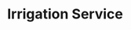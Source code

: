 ---
title: "Irrigation Service"
pageTitle: "Irrigation Systems"
icon: "/images/service-icons/service-icon_irrigation.svg"
description: "Efficient watering is key to a healthy yard. We design, install, and maintain systems that ensure your landscape stays lush and vibrant."
btntxt: "More About Irrigation"
about: "A thriving landscape starts with proper watering, and at Los Alamos Landscaping & More, we make it easy to keep your yard healthy and vibrant. Our irrigation services include the design, installation, and maintenance of efficient watering systems tailored to your property’s unique needs. Whether you’re looking to conserve water, reduce maintenance, or ensure your plants and lawn get the care they need, our expert team delivers solutions that work seamlessly with New Mexico’s climate. With our irrigation systems, you can enjoy a lush, beautiful yard without the hassle. Let us help you keep your landscape thriving year-round."
image: "/images/uploads/irrigation_main-img.webp"
alt: "A lush green backyard with a trampoline, surrounded by trees and neighboring houses under a bright blue sky, showcasing a well-maintained lawn."
imageTwo: "/images/uploads/irrigation_imgTwo.webp"
altTwo: "A vibrant, freshly maintained lawn with a tree casting shade, bordered by decorative rocks and surrounded by neatly trimmed shrubs in a residential front yard."
gallery:
---